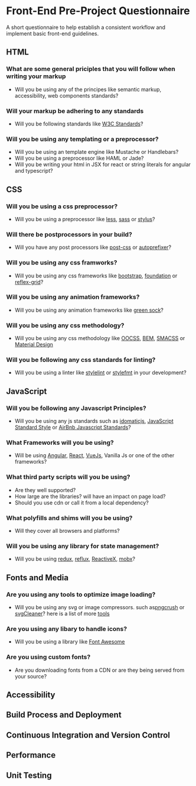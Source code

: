 # Front-End Pre-Project Questionnaire
A short questionnaire to help establish a consistent workflow and implement basic front-end guidelines. 


## HTML

### What are some general priciples that you will follow when writing your markup
- Will you be using any of the principes like semantic markup, accessibility, web components standards?

### Will your markup be adhering to any standards
- Will you be following standards like [W3C Standards](https://www.w3.org/standards/)?
### Will you be using any templating or a preprocessor?
- Will you be using an template engine like Mustache or Handlebars?
- Will you be using a preprocessor like HAML or Jade?
- Will you be writing your html in JSX for react or string literals for angular and typescript?


## CSS
### Will you be using a css preprocessor? 
- Will you be using a preprocessor like [less](http://lesscss.org/), [sass](http://sass-lang.com/) or [stylus](http://stylus-lang.com/)?
### Will there be postprocessors in your build?
- Will you have any post processors like [post-css](http://postcss.org/) or [autoprefixer](https://autoprefixer.github.io/)?
### Will you be using any css framworks?
- Will you be using any css frameworks like [bootstrap](http://getbootstrap.com/), [foundation](http://foundation.zurb.com/) or [reflex-grid](http://leejordan.github.io/reflex/docs/)?
### Will you be using any animation frameworks?
- Will you be using any animation frameworks like [green sock](https://greensock.com/)?
### Will you be using any css methodology?
- Will you be using any css methodology like [OOCSS](https://github.com/stubbornella/oocss/wiki), [BEM](http://getbem.com/), [SMACSS](https://smacss.com/) or [Material Design](https://material.io/guidelines/)
### Will you be following any css standards for linting?
- Will you be using a linter like [stylelint](https://github.com/stylelint/stylelint) or [stylefmt](https://github.com/morishitter/stylefmt) in your development?

## JavaScript

### Will you be following any Javascript Principles?
- Will you be using any js standards such as [idomaticjs](https://github.com/rwaldron/idiomatic.js/), [JavaScript Standard Style](https://standardjs.com/) or [AirBnb Javascript Standards](https://github.com/airbnb/javascript)?
### What Frameworks will you be using?
- Will be using [Angular](https://angular.io/), [React](https://facebook.github.io/react/), [VueJs](https://vuejs.org/), Vanilla Js or one of the other frameworks?
### What third party scripts will you be using?
- Are they well supported?
- How large are the libraries? will have an impact on page load?
- Should you use cdn or call it from a local dependency?
### What polyfills and shims will you be using?
- Will they cover all browsers and platforms?
### Will you be using any library for state management?
- Will you be using [redux](http://redux.js.org/), [reflux](https://github.com/reflux/refluxjs), [ReactiveX](http://reactivex.io/), [mobx](https://github.com/mobxjs/mobx)?

## Fonts and Media
### Are you using any tools to optimize image loading?
- Will you be using any svg or image compressors. such as[pngcrush](https://pmt.sourceforge.io/pngcrush/) or [svgCleaner](https://github.com/RazrFalcon/svgcleaner)? here is a list of more [tools](https://addyosmani.com/blog/image-optimization-tools/)
### Are you using any libary to handle icons?
- Will you be using a library like [Font Awesome](http://fontawesome.io/)
### Are you using custom fonts?
- Are you downloading fonts from a CDN or are they being served from your source?

## Accessibility



## Build Process and Deployment


## Continuous Integration and Version Control


## Performance


## Unit Testing
